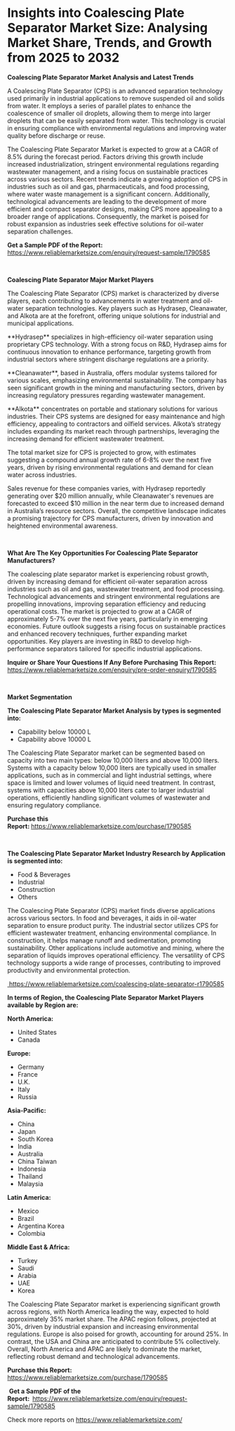 <p><h1>Insights into Coalescing Plate Separator Market Size: Analysing Market Share, Trends, and Growth from 2025 to 2032</h1></p><p><strong>Coalescing Plate Separator Market Analysis and Latest Trends</strong></p>
<p><p>A Coalescing Plate Separator (CPS) is an advanced separation technology used primarily in industrial applications to remove suspended oil and solids from water. It employs a series of parallel plates to enhance the coalescence of smaller oil droplets, allowing them to merge into larger droplets that can be easily separated from water. This technology is crucial in ensuring compliance with environmental regulations and improving water quality before discharge or reuse.</p><p>The Coalescing Plate Separator Market is expected to grow at a CAGR of 8.5% during the forecast period. Factors driving this growth include increased industrialization, stringent environmental regulations regarding wastewater management, and a rising focus on sustainable practices across various sectors. Recent trends indicate a growing adoption of CPS in industries such as oil and gas, pharmaceuticals, and food processing, where water waste management is a significant concern. Additionally, technological advancements are leading to the development of more efficient and compact separator designs, making CPS more appealing to a broader range of applications. Consequently, the market is poised for robust expansion as industries seek effective solutions for oil-water separation challenges.</p></p>
<p><strong>Get a Sample PDF of the Report:&nbsp;</strong> <a href="https://www.reliablemarketsize.com/enquiry/request-sample/1790585?utm_campaign=2378&utm_medium=2&utm_source=Github&utm_content=ia&utm_term=19022025&utm_id=coalescing-plate-separator">https://www.reliablemarketsize.com/enquiry/request-sample/1790585</a></p>
<p>&nbsp;</p>
<p><strong>Coalescing Plate Separator Major Market Players</strong></p>
<p><p>The Coalescing Plate Separator (CPS) market is characterized by diverse players, each contributing to advancements in water treatment and oil-water separation technologies. Key players such as Hydrasep, Cleanawater, and Alkota are at the forefront, offering unique solutions for industrial and municipal applications.</p><p>**Hydrasep** specializes in high-efficiency oil-water separation using proprietary CPS technology. With a strong focus on R&D, Hydrasep aims for continuous innovation to enhance performance, targeting growth from industrial sectors where stringent discharge regulations are a priority.</p><p>**Cleanawater**, based in Australia, offers modular systems tailored for various scales, emphasizing environmental sustainability. The company has seen significant growth in the mining and manufacturing sectors, driven by increasing regulatory pressures regarding wastewater management.</p><p>**Alkota** concentrates on portable and stationary solutions for various industries. Their CPS systems are designed for easy maintenance and high efficiency, appealing to contractors and oilfield services. Alkota’s strategy includes expanding its market reach through partnerships, leveraging the increasing demand for efficient wastewater treatment.</p><p>The total market size for CPS is projected to grow, with estimates suggesting a compound annual growth rate of 6-8% over the next five years, driven by rising environmental regulations and demand for clean water across industries. </p><p>Sales revenue for these companies varies, with Hydrasep reportedly generating over $20 million annually, while Cleanawater's revenues are forecasted to exceed $10 million in the near term due to increased demand in Australia’s resource sectors. Overall, the competitive landscape indicates a promising trajectory for CPS manufacturers, driven by innovation and heightened environmental awareness.</p></p>
<p>&nbsp;</p>
<p><strong>What Are The Key Opportunities For Coalescing Plate Separator Manufacturers?</strong></p>
<p><p>The coalescing plate separator market is experiencing robust growth, driven by increasing demand for efficient oil-water separation across industries such as oil and gas, wastewater treatment, and food processing. Technological advancements and stringent environmental regulations are propelling innovations, improving separation efficiency and reducing operational costs. The market is projected to grow at a CAGR of approximately 5-7% over the next five years, particularly in emerging economies. Future outlook suggests a rising focus on sustainable practices and enhanced recovery techniques, further expanding market opportunities. Key players are investing in R&D to develop high-performance separators tailored for specific industrial applications.</p></p>
<p><strong>Inquire or Share Your Questions If Any Before Purchasing This Report:</strong> <a href="https://www.reliablemarketsize.com/enquiry/pre-order-enquiry/1790585?utm_campaign=2378&utm_medium=2&utm_source=Github&utm_content=ia&utm_term=19022025&utm_id=coalescing-plate-separator">https://www.reliablemarketsize.com/enquiry/pre-order-enquiry/1790585</a></p>
<p>&nbsp;</p>
<p><strong>Market Segmentation</strong></p>
<p><strong>The Coalescing Plate Separator Market Analysis by types is segmented into:</strong></p>
<p><ul><li>Capability below 10000 L</li><li>Capability above 10000 L</li></ul></p>
<p><p>The Coalescing Plate Separator market can be segmented based on capacity into two main types: below 10,000 liters and above 10,000 liters. Systems with a capacity below 10,000 liters are typically used in smaller applications, such as in commercial and light industrial settings, where space is limited and lower volumes of liquid need treatment. In contrast, systems with capacities above 10,000 liters cater to larger industrial operations, efficiently handling significant volumes of wastewater and ensuring regulatory compliance.</p></p>
<p><strong>Purchase this Report:&nbsp;</strong><a href="https://www.reliablemarketsize.com/purchase/1790585?utm_campaign=2378&utm_medium=2&utm_source=Github&utm_content=ia&utm_term=19022025&utm_id=coalescing-plate-separator">https://www.reliablemarketsize.com/purchase/1790585</a></p>
<p>&nbsp;</p>
<p><strong>The Coalescing Plate Separator Market Industry Research by Application is segmented into:</strong></p>
<p><ul><li>Food & Beverages</li><li>Industrial</li><li>Construction</li><li>Others</li></ul></p>
<p><p>The Coalescing Plate Separator (CPS) market finds diverse applications across various sectors. In food and beverages, it aids in oil-water separation to ensure product purity. The industrial sector utilizes CPS for efficient wastewater treatment, enhancing environmental compliance. In construction, it helps manage runoff and sedimentation, promoting sustainability. Other applications include automotive and mining, where the separation of liquids improves operational efficiency. The versatility of CPS technology supports a wide range of processes, contributing to improved productivity and environmental protection.</p></p>
<p><a href="https://www.reliablemarketsize.com/coalescing-plate-separator-r1790585?utm_campaign=2378&utm_medium=2&utm_source=Github&utm_content=ia&utm_term=19022025&utm_id=coalescing-plate-separator">&nbsp;https://www.reliablemarketsize.com/coalescing-plate-separator-r1790585</a></p>
<p><strong>In terms of Region, the Coalescing Plate Separator Market Players available by Region are:</strong></p>
<p>
    <p> <strong> North America: </strong>
        <ul>
            <li>United States</li>
            <li>Canada</li>
        </ul>
        </p> 
    <p> <strong> Europe: </strong>
        <ul>
            <li>Germany</li>
            <li>France</li>
            <li>U.K.</li>
            <li>Italy</li>
            <li>Russia</li>
        </ul>
        </p> 
    <p> <strong> Asia-Pacific: </strong>
        <ul>
            <li>China</li>
            <li>Japan</li>
            <li>South Korea</li>
            <li>India</li>
            <li>Australia</li>
            <li>China Taiwan</li>
            <li>Indonesia</li>
            <li>Thailand</li>
            <li>Malaysia</li>
        </ul>
        </p> 
    <p> <strong> Latin America: </strong>
        <ul>
            <li>Mexico</li>
            <li>Brazil</li>
            <li>Argentina Korea</li>
            <li>Colombia</li>
        </ul>
        </p> 
    <p> <strong> Middle East & Africa: </strong>
        <ul>
            <li>Turkey</li>
            <li>Saudi</li>
            <li>Arabia</li>
            <li>UAE</li>
            <li>Korea</li>
        </ul>
    </p>
    </p>
<p><p>The Coalescing Plate Separator market is experiencing significant growth across regions, with North America leading the way, expected to hold approximately 35% market share. The APAC region follows, projected at 30%, driven by industrial expansion and increasing environmental regulations. Europe is also poised for growth, accounting for around 25%. In contrast, the USA and China are anticipated to contribute 5% collectively. Overall, North America and APAC are likely to dominate the market, reflecting robust demand and technological advancements.</p></p>
<p><strong>Purchase this Report: </strong><a href="https://www.reliablemarketsize.com/purchase/1790585?utm_campaign=2378&utm_medium=2&utm_source=Github&utm_content=ia&utm_term=19022025&utm_id=coalescing-plate-separator">https://www.reliablemarketsize.com/purchase/1790585</a></p>
<p>&nbsp;<strong>Get a Sample PDF of the Report:&nbsp;&nbsp;</strong><a href="https://www.reliablemarketsize.com/enquiry/request-sample/1790585?utm_campaign=2378&utm_medium=2&utm_source=Github&utm_content=ia&utm_term=19022025&utm_id=coalescing-plate-separator">https://www.reliablemarketsize.com/enquiry/request-sample/1790585</a></p>
<p><strong></strong></p>
<p>Check more reports on <a href="https://www.reliablemarketsize.com/?utm_campaign=2378&utm_medium=2&utm_source=Github&utm_content=ia&utm_term=19022025&utm_id=coalescing-plate-separator">https://www.reliablemarketsize.com/</a></p>